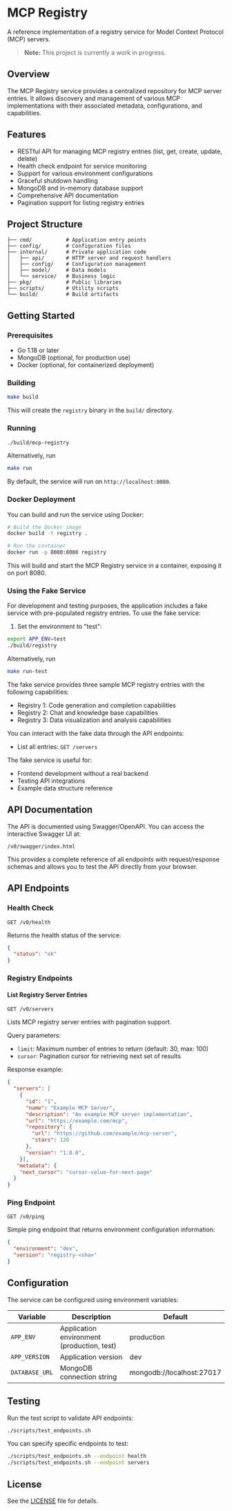 # MCP Registry

A reference implementation of a registry service for Model Context Protocol (MCP) servers.

> **Note:** This project is currently a work in progress.

## Overview

The MCP Registry service provides a centralized repository for MCP server entries. It allows discovery and management of various MCP implementations with their associated metadata, configurations, and capabilities.

## Features

- RESTful API for managing MCP registry entries (list, get, create, update, delete)
- Health check endpoint for service monitoring
- Support for various environment configurations
- Graceful shutdown handling
- MongoDB and in-memory database support
- Comprehensive API documentation
- Pagination support for listing registry entries

## Project Structure

```
├── cmd/           # Application entry points
├── config/        # Configuration files
├── internal/      # Private application code
│   ├── api/       # HTTP server and request handlers
│   ├── config/    # Configuration management
│   ├── model/     # Data models
│   └── service/   # Business logic
├── pkg/           # Public libraries
├── scripts/       # Utility scripts
└── build/         # Build artifacts
```

## Getting Started

### Prerequisites

- Go 1.18 or later
- MongoDB (optional, for production use)
- Docker (optional, for containerized deployment)

### Building

```bash
make build
```

This will create the `registry` binary in the `build/` directory.

### Running

```bash
./build/mcp-registry
```

Alternatively, run
```bash
make run
```

By default, the service will run on `http://localhost:8080`.

### Docker Deployment

You can build and run the service using Docker:

```bash
# Build the Docker image
docker build -t registry .

# Run the container
docker run -p 8080:8080 registry
```

This will build and start the MCP Registry service in a container, exposing it on port 8080.

### Using the Fake Service

For development and testing purposes, the application includes a fake service with pre-populated registry entries. To use the fake service:

1. Set the environment to "test":

```bash
export APP_ENV=test
./build/registry
```

Alternatively, run

```bash
make run-test
```

The fake service provides three sample MCP registry entries with the following capabilities:

- Registry 1: Code generation and completion capabilities
- Registry 2: Chat and knowledge base capabilities
- Registry 3: Data visualization and analysis capabilities

You can interact with the fake data through the API endpoints:

- List all entries: `GET /servers`


The fake service is useful for:
- Frontend development without a real backend
- Testing API integrations
- Example data structure reference

## API Documentation

The API is documented using Swagger/OpenAPI. You can access the interactive Swagger UI at:

```
/v0/swagger/index.html
```

This provides a complete reference of all endpoints with request/response schemas and allows you to test the API directly from your browser.

## API Endpoints

### Health Check

```
GET /v0/health
```

Returns the health status of the service:
```json
{
  "status": "ok"
}
```

### Registry Endpoints

#### List Registry Server Entries

```
GET /v0/servers
```

Lists MCP registry server entries with pagination support.

Query parameters:
- `limit`: Maximum number of entries to return (default: 30, max: 100)
- `cursor`: Pagination cursor for retrieving next set of results

Response example:
```json
{
  "servers": [
    {
      "id": "1",
      "name": "Example MCP Server",
      "description": "An example MCP server implementation",
      "url": "https://example.com/mcp",
      "repository": {
        "url": "https://github.com/example/mcp-server",
        "stars": 120
      },
      "version": "1.0.0",
    }],
   "metadata": {
    "next_cursor": "cursor-value-for-next-page"
  }
}
```

### Ping Endpoint

```
GET /v0/ping
```

Simple ping endpoint that returns environment configuration information:
```json
{
  "environment": "dev",
  "version": "registry-<sha>"
}
```


## Configuration

The service can be configured using environment variables:

| Variable | Description | Default |
|----------|-------------|---------|
| `APP_ENV` | Application environment (production, test) | production |
| `APP_VERSION`| Application version | dev |
| `DATABASE_URL` | MongoDB connection string | mongodb://localhost:27017 |

## Testing

Run the test script to validate API endpoints:

```bash
./scripts/test_endpoints.sh
```

You can specify specific endpoints to test:

```bash
./scripts/test_endpoints.sh --endpoint health
./scripts/test_endpoints.sh --endpoint servers
```

## License

See the [LICENSE](LICENSE) file for details.

